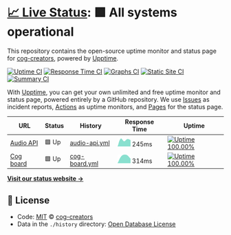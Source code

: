 # [📈 Live Status](https://status.discord.red): <!--live status--> **🟩 All systems operational**

This repository contains the open-source uptime monitor and status page for [cog-creators](https://cogboard.red), powered by [Upptime](https://github.com/upptime/upptime).

[![Uptime CI](https://github.com/koj-co/upptime/workflows/Uptime%20CI/badge.svg)](https://github.com/koj-co/upptime/actions?query=workflow%3A%22Uptime+CI%22)
[![Response Time CI](https://github.com/koj-co/upptime/workflows/Response%20Time%20CI/badge.svg)](https://github.com/koj-co/upptime/actions?query=workflow%3A%22Response+Time+CI%22)
[![Graphs CI](https://github.com/koj-co/upptime/workflows/Graphs%20CI/badge.svg)](https://github.com/koj-co/upptime/actions?query=workflow%3A%22Graphs+CI%22)
[![Static Site CI](https://github.com/koj-co/upptime/workflows/Static%20Site%20CI/badge.svg)](https://github.com/koj-co/upptime/actions?query=workflow%3A%22Static+Site+CI%22)
[![Summary CI](https://github.com/koj-co/upptime/workflows/Summary%20CI/badge.svg)](https://github.com/koj-co/upptime/actions?query=workflow%3A%22Summary+CI%22)

With [Upptime](https://upptime.js.org), you can get your own unlimited and free uptime monitor and status page, powered entirely by a GitHub repository. We use [Issues](https://github.com/cog-creators/red-status/issues) as incident reports, [Actions](https://github.com/cog-creators/red-status/actions) as uptime monitors, and [Pages](https://status.discord.red) for the status page.

<!--start: status pages-->
<!-- This summary is generated by Upptime (https://github.com/upptime/upptime) -->
<!-- Do not edit this manually, your changes will be overwritten -->

| URL                                    | Status | History                                                                                          | Response Time                                                                  | Uptime                                                                                                                                                                                                              |
| -------------------------------------- | ------ | ------------------------------------------------------------------------------------------------ | ------------------------------------------------------------------------------ | ------------------------------------------------------------------------------------------------------------------------------------------------------------------------------------------------------------------- |
| [Audio API](https://redbot.app/health) | 🟩 Up  | [audio-api.yml](https://github.com/Cog-Creators/Red-Status/commits/master/history/audio-api.yml) | <img alt="Response time graph" src="./graphs/audio-api.png" height="20"> 245ms | [![Uptime 100.00%](https://img.shields.io/endpoint?url=https%3A%2F%2Fraw.githubusercontent.com%2FCog-Creators%2FRed-Status%2Fmaster%2Fapi%2Faudio-api%2Fuptime.json)](https://status.discord.red/history/audio-api) |
| [Cog board](https://cogboard.red)      | 🟩 Up  | [cog-board.yml](https://github.com/Cog-Creators/Red-Status/commits/master/history/cog-board.yml) | <img alt="Response time graph" src="./graphs/cog-board.png" height="20"> 314ms | [![Uptime 100.00%](https://img.shields.io/endpoint?url=https%3A%2F%2Fraw.githubusercontent.com%2FCog-Creators%2FRed-Status%2Fmaster%2Fapi%2Fcog-board%2Fuptime.json)](https://status.discord.red/history/cog-board) |

<!--end: status pages-->

[**Visit our status website →**](https://status.discord.red)

## 📄 License

- Code: [MIT](./LICENSE) © [cog-creators](https://cogboard.red)
- Data in the `./history` directory: [Open Database License](https://opendatacommons.org/licenses/odbl/1-0/)
